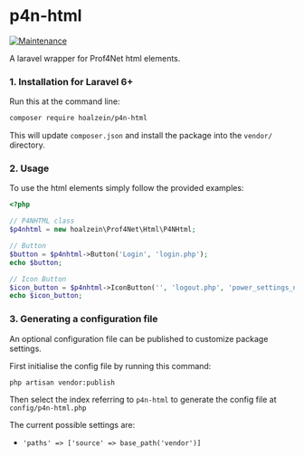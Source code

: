 p4n-html
=======================
[![Maintenance](https://img.shields.io/badge/Maintained%3F-yes-green.svg)](https://GitHub.com/hoalzein/p4n-html.js/graphs/commit-activity)

A laravel wrapper for Prof4Net html elements.


### 1. Installation for Laravel 6+
Run this at the command line:

```bash
composer require hoalzein/p4n-html
```

This will update `composer.json` and install the package into the `vendor/` directory.

### 2. Usage
To use the html elements simply follow the provided examples:

```php
<?php

// P4NHTML class
$p4nhtml = new hoalzein\Prof4Net\Html\P4NHtml;

// Button
$button = $p4nhtml->Button('Login', 'login.php');
echo $button;

// Icon Button
$icon_button = $p4nhtml->IconButton('', 'logout.php', 'power_settings_new');
echo $icon_button;
```

### 3. Generating a configuration file

An optional configuration file can be published to customize package settings.

First initialise the config file by running this command:

```bash
php artisan vendor:publish
```

Then select the index referring to  `p4n-html` to generate the config file at `config/p4n-html.php`

The current possible settings are:

- `'paths' => ['source' => base_path('vendor')]`
